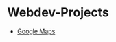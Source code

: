 # Webdev-Projects
- [Google Maps](https://github.com/Rameshchandrapola/Webdev-Projects/Google-Maps/googlemaps.html)


